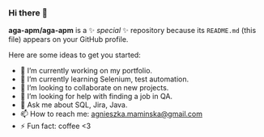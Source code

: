 ### Hi there 👋

**aga-apm/aga-apm** is a ✨ _special_ ✨ repository because its `README.md` (this file) appears on your GitHub profile.

Here are some ideas to get you started:

- 🔭 I’m currently working on my portfolio.
- 🌱 I’m currently learning Selenium, test automation.
- 👯 I’m looking to collaborate on new projects.
- 🤔 I’m looking for help with finding a job in QA.
- 💬 Ask me about SQL, Jira, Java.
- 📫 How to reach me: agnieszka.maminska@gmail.com
- ⚡ Fun fact: coffee <3
